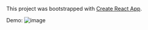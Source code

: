 This project was bootstrapped with [Create React App](https://github.com/facebook/create-react-app).

Demo:
![image](https://github.com/yutung-cheng/React_workshop/blob/master/seasons/seasons_demo.gif)
